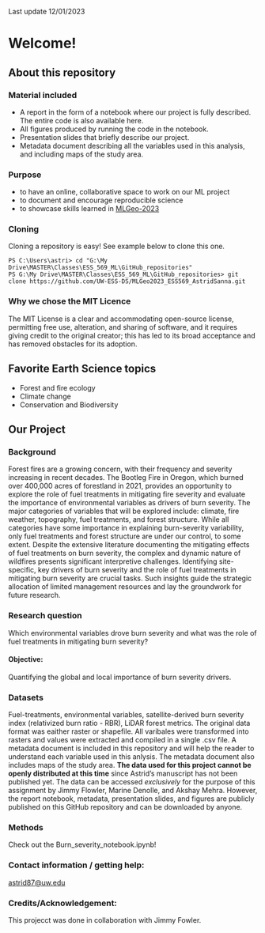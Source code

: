 Last update 12/01/2023
# Welcome!

## About this repository

### Material included 
* A report in the form of a notebook where our project is fully described. The entire code is also available here.
* All figures produced by running the code in the notebook.
* Presentation slides that briefly describe our project.
* Metadata document describing all the variables used in this analysis, and including maps of the study area. 

### Purpose 
* to have an online, collaborative space to work on our ML project
* to document and encourage reproducible science
* to showcase skills learned in [MLGeo-2023](https://github.com/UW-ESS-DS/MLGeo-2023)

### Cloning
Cloning a repository is easy! See example below to clone this one. 
```
PS C:\Users\astri> cd "G:\My Drive\MASTER\Classes\ESS_569_ML\GitHub_repositories"
PS G:\My Drive\MASTER\Classes\ESS_569_ML\GitHub_repositories> git clone https://github.com/UW-ESS-DS/MLGeo2023_ESS569_AstridSanna.git
```
### Why we chose the MIT Licence 
The MIT License is a clear and accommodating open-source license, permitting free use, alteration, and sharing of software, and it 
requires giving credit to the original creator; this has led to its broad acceptance and has removed obstacles for its adoption.

## Favorite Earth Science topics
* Forest and fire ecology
* Climate change
* Conservation and Biodiversity
 
## Our Project 
### Background 
Forest fires are a growing concern, with their frequency and severity increasing in recent decades. 
The Bootleg Fire in Oregon, which burned over 400,000 acres of forestland in 2021, provides an opportunity 
to explore the role of fuel treatments in mitigating fire severity and evaluate the importance of 
environmental variables as drivers of burn severity. The major categories of variables that will be 
explored include: climate, fire weather, topography, fuel treatments, and forest structure. 
While all categories have some importance in explaining burn-severity variability, only fuel treatments 
and forest structure are under our control, to some extent. Despite the extensive literature documenting 
the mitigating effects of fuel treatments on burn severity, the complex and dynamic nature of wildfires 
presents significant interpretive challenges. Identifying site-specific, key drivers of burn severity and 
the role of fuel treatments in mitigating burn severity are crucial tasks. Such insights guide the strategic 
allocation of limited management resources and lay the groundwork for future research. 

### Research question
Which environmental variables drove burn severity and what was the role of fuel treatments in mitigating burn severity?
#### Objective: 
Quantifying the global and local importance of burn severity drivers.

### Datasets 
Fuel-treatments, environmental variables, satellite-derived burn severity index (relativized burn ratio - RBR), LiDAR forest metrics. 
The original data format was eaither raster or shapefile. All varibales were transformed into rasters and values were extracted and compiled in a 
single .csv file. A metadata document is included in this repository and will help the reader to understand each variable used in this anlysis. 
The metadata document also includes maps of the study area. **The data used for this project cannot be openly distributed at this time** since 
Astrid’s manuscript has not been published yet. The data can be accessed *exclusively* for the purpose of this assignment 
by Jimmy Flowler, Marine Denolle, and Akshay Mehra. However, the report notebook, metadata, presentation slides, and figures are publicly 
published on this GitHub repository and can be downloaded by anyone. 

### Methods 
Check out the Burn_severity_notebook.ipynb! 

### Contact information / getting help: 
astrid87@uw.edu

### Credits/Acknowledgement: 
This projecct was done in collaboration with Jimmy Fowler.

